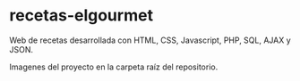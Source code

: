 # recetas-elgourmet
Web de recetas desarrollada con HTML, CSS, Javascript, PHP, SQL, AJAX y JSON.

Imagenes del proyecto en la carpeta raíz del repositorio.
